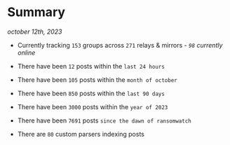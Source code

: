 
# Summary
_october 12th, 2023_

- Currently tracking `153` groups across `271` relays & mirrors - _`98` currently online_

- There have been `12` posts within the `last 24 hours`

- There have been `105` posts within the `month of october`

- There have been `850` posts within the `last 90 days`

- There have been `3000` posts within the `year of 2023`

- There have been `7691` posts `since the dawn of ransomwatch`

- There are `80` custom parsers indexing posts
